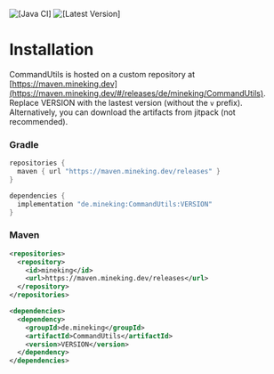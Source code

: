 ![[Java CI]](https://github.com/Utils4J/CommandUtils/actions/workflows/check.yml/badge.svg)
![[Latest Version]](https://maven.mineking.dev/api/badge/latest/releases/de/mineking/CommandUtils?prefix=v&name=Latest%20Version)

# Installation

CommandUtils is hosted on a custom repository at [https://maven.mineking.dev](https://maven.mineking.dev/#/releases/de/mineking/CommandUtils). Replace VERSION with the lastest version (without the `v` prefix).
Alternatively, you can download the artifacts from jitpack (not recommended).

### Gradle

```groovy
repositories {
  maven { url "https://maven.mineking.dev/releases" }
}

dependencies {
  implementation "de.mineking:CommandUtils:VERSION"
}
```

### Maven

```xml
<repositories>
  <repository>
    <id>mineking</id>
    <url>https://maven.mineking.dev/releases</url>
  </repository>
</repositories>

<dependencies>
  <dependency>
    <groupId>de.mineking</groupId>
    <artifactId>CommandUtils</artifactId>
    <version>VERSION</version>
  </dependency>
</dependencies>
```